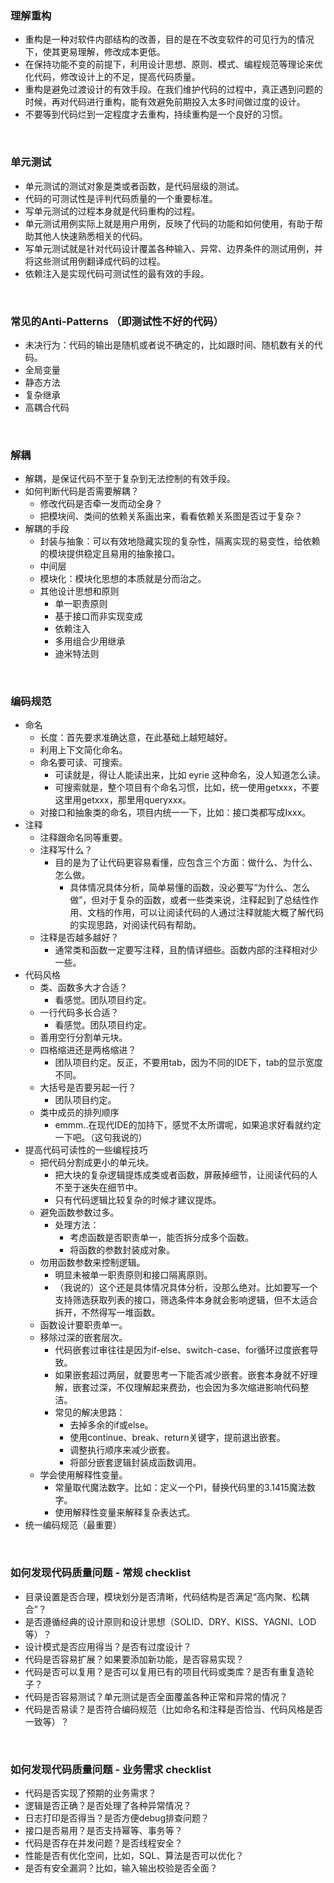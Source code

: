 ### 理解重构
- 重构是一种对软件内部结构的改善，目的是在不改变软件的可见行为的情况下，使其更易理解，修改成本更低。
- 在保持功能不变的前提下，利用设计思想、原则、模式、编程规范等理论来优化代码，修改设计上的不足，提高代码质量。
- 重构是避免过渡设计的有效手段。在我们维护代码的过程中，真正遇到问题的时候，再对代码进行重构，能有效避免前期投入太多时间做过度的设计。
- 不要等到代码烂到一定程度才去重构，持续重构是一个良好的习惯。

<br>

### 单元测试
- 单元测试的测试对象是类或者函数，是代码层级的测试。
- 代码的可测试性是评判代码质量的一个重要标准。
- 写单元测试的过程本身就是代码重构的过程。
- 单元测试用例实际上就是用户用例，反映了代码的功能和如何使用，有助于帮助其他人快速熟悉相关的代码。
- 写单元测试就是针对代码设计覆盖各种输入、异常、边界条件的测试用例，并将这些测试用例翻译成代码的过程。
- 依赖注入是实现代码可测试性的最有效的手段。

<br>

### 常见的Anti-Patterns （即测试性不好的代码）
- 未决行为：代码的输出是随机或者说不确定的，比如跟时间、随机数有关的代码。
- 全局变量
- 静态方法
- 复杂继承
- 高耦合代码

<br>

### 解耦
- 解耦，是保证代码不至于复杂到无法控制的有效手段。
- 如何判断代码是否需要解耦？
    - 修改代码是否牵一发而动全身？
    - 把模块间、类间的依赖关系画出来，看看依赖关系图是否过于复杂？
- 解耦的手段
    - 封装与抽象：可以有效地隐藏实现的复杂性，隔离实现的易变性，给依赖的模块提供稳定且易用的抽象接口。
    - 中间层
    - 模块化：模块化思想的本质就是分而治之。
    - 其他设计思想和原则
        - 单一职责原则
        - 基于接口而非实现变成
        - 依赖注入
        - 多用组合少用继承
        - 迪米特法则

<br>

### 编码规范
- 命名
    - 长度：首先要求准确达意，在此基础上越短越好。
    - 利用上下文简化命名。
    - 命名要可读、可搜索。
        - 可读就是，得让人能读出来，比如 eyrie 这种命名，没人知道怎么读。
        - 可搜索就是，整个项目有个命名习惯，比如，统一使用getxxx，不要这里用getxxx，那里用queryxxx。
    - 对接口和抽象类的命名，项目内统一一下，比如：接口类都写成Ixxx。
- 注释
    - 注释跟命名同等重要。
    - 注释写什么？
        - 目的是为了让代码更容易看懂，应包含三个方面：做什么、为什么、怎么做。
            - 具体情况具体分析，简单易懂的函数，没必要写“为什么、怎么做”，但对于复杂的函数，或者一些类来说，注释起到了总结性作用、文档的作用，可以让阅读代码的人通过注释就能大概了解代码的实现思路，对阅读代码有帮助。
    - 注释是否越多越好？
        - 通常类和函数一定要写注释，且酌情详细些。函数内部的注释相对少一些。
- 代码风格
    - 类、函数多大才合适？
        - 看感觉。团队项目约定。
    - 一行代码多长合适？
        - 看感觉。团队项目约定。
    - 善用空行分割单元块。
    - 四格缩进还是两格缩进？
        - 团队项目约定。反正，不要用tab，因为不同的IDE下，tab的显示宽度不同。
    - 大括号是否要另起一行？
        - 团队项目约定。
    - 类中成员的排列顺序
        - emmm..在现代IDE的加持下，感觉不太所谓呢，如果追求好看就约定一下吧。（这句我说的）
- 提高代码可读性的一些编程技巧
    - 把代码分割成更小的单元块。
        - 把大块的复杂逻辑提炼成类或者函数，屏蔽掉细节，让阅读代码的人不至于迷失在细节中。
        - 只有代码逻辑比较复杂的时候才建议提炼。
    - 避免函数参数过多。
        - 处理方法：
            - 考虑函数是否职责单一，能否拆分成多个函数。
            - 将函数的参数封装成对象。
    - 勿用函数参数来控制逻辑。
        - 明显未被单一职责原则和接口隔离原则。
        - （我说的）这个还是具体情况具体分析，没那么绝对。比如要写一个支持筛选获取列表的接口，筛选条件本身就会影响逻辑，但不太适合拆开，不然得写一堆函数。
    - 函数设计要职责单一。
    - 移除过深的嵌套层次。
        - 代码嵌套过审往往是因为if-else、switch-case、for循环过度嵌套导致。
        - 如果嵌套超过两层，就要思考一下能否减少嵌套。嵌套本身就不好理解，嵌套过深，不仅理解起来费劲，也会因为多次缩进影响代码整洁。
        - 常见的解决思路：
            - 去掉多余的if或else。
            - 使用continue、break、return关键字，提前退出嵌套。
            - 调整执行顺序来减少嵌套。
            - 将部分嵌套逻辑封装成函数调用。
    - 学会使用解释性变量。
        - 常量取代魔法数字。比如：定义一个PI，替换代码里的3.1415魔法数字。
        - 使用解释性变量来解释复杂表达式。
- 统一编码规范（最重要）

<br>

### 如何发现代码质量问题 - 常规 checklist
- 目录设置是否合理，模块划分是否清晰，代码结构是否满足“高内聚、松耦合”？
- 是否遵循经典的设计原则和设计思想（SOLID、DRY、KISS、YAGNI、LOD等）？
- 设计模式是否应用得当？是否有过度设计？
- 代码是否容易扩展？如果要添加新功能，是否容易实现？
- 代码是否可以复用？是否可以复用已有的项目代码或类库？是否有重复造轮子？
- 代码是否容易测试？单元测试是否全面覆盖各种正常和异常的情况？
- 代码是否易读？是否符合编码规范（比如命名和注释是否恰当、代码风格是否一致等）？

<br>

### 如何发现代码质量问题 - 业务需求 checklist
- 代码是否实现了预期的业务需求？
- 逻辑是否正确？是否处理了各种异常情况？
- 日志打印是否得当？是否方便debug排查问题？
- 接口是否易用？是否支持幂等、事务等？
- 代码是否存在并发问题？是否线程安全？
- 性能是否有优化空间，比如，SQL、算法是否可以优化？
- 是否有安全漏洞？比如，输入输出校验是否全面？